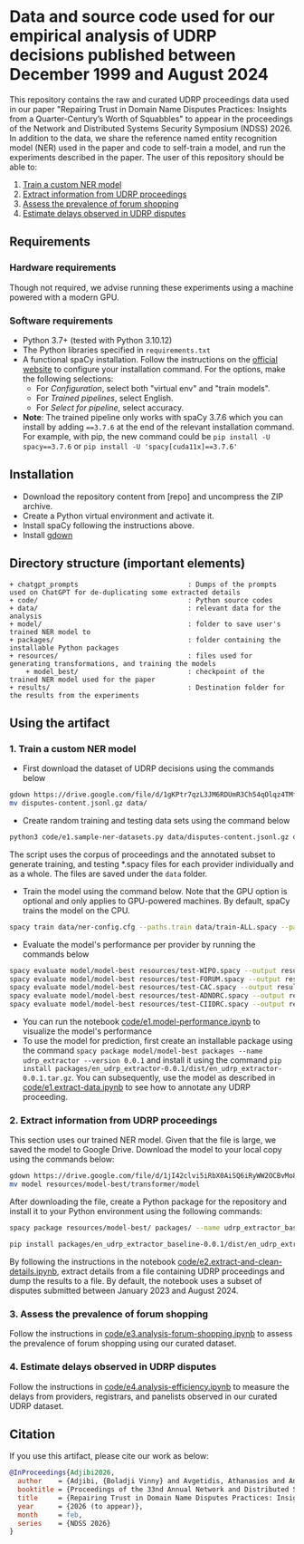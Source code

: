 # Data and source code used for our empirical analysis of UDRP decisions published between December 1999 and August 2024
This repository contains the raw and curated UDRP proceedings data used in our paper "Repairing Trust in Domain Name Disputes Practices: Insights from a Quarter-Century’s Worth of Squabbles" to appear in the proceedings of the Network and Distributed Systems Security Symposium (NDSS) 2026.
In addition to the data, we share the reference named entity recognition model (NER) used in the paper and code to self-train a model, and run the experiments described in the paper.
The user of this repository should be able to:

1. [Train a custom NER model](#1-train-a-custom-ner-model)
2. [Extract information from UDRP proceedings](#2-extract-information-from-udrp-proceedings)
3. [Assess the prevalence of forum shopping](#3-assess-the-prevalence-of-forum-shopping)
4. [Estimate delays observed in UDRP disputes](#4-estimate-delays-observed-in-udrp-disputes)

## Requirements
### Hardware requirements
Though not required, we advise running these experiments using a machine powered with a modern GPU.

### Software requirements
- Python 3.7+ (tested with Python 3.10.12)
- The Python libraries specified in `requirements.txt`
- A functional spaCy installation. Follow the instructions on the [official website](https://spacy.io/usage) to configure your installation command. For the options, make the following selections:
    - For *Configuration*, select both "virtual env" and "train models".
    - For *Trained pipelines*, select English.
    - For *Select for pipeline*, select accuracy. 
- **Note**: The trained pipeline only works with spaCy 3.7.6 which you can install by adding `==3.7.6` at the end of the relevant installation command. For example, with pip, the new command could be `pip install -U spacy==3.7.6` or `pip install -U 'spacy[cuda11x]==3.7.6'`

## Installation
- Download the repository content from [repo] and uncompress the ZIP archive.
- Create a Python virtual environment and activate it.
- Install spaCy following the instructions above.
- Install [gdown](https://pypi.org/project/gdown/)

## Directory structure (important elements)
```
+ chatgpt_prompts                           : Dumps of the prompts used on ChatGPT for de-duplicating some extracted details
+ code/                                     : Python source codes
+ data/                                     : relevant data for the analysis
+ model/                                    : folder to save user's trained NER model to
+ packages/                                 : folder containing the installable Python packages
+ resources/                                : files used for generating transformations, and training the models
    + model_best/                           : checkpoint of the trained NER model used for the paper
+ results/                                  : Destination folder for the results from the experiments
```

## Using the artifact
### 1. Train a custom NER model
- First download the dataset of UDRP decisions using the commands below
```bash
gdown https://drive.google.com/file/d/1gKPtr7qzL3JM6RDUmR3Ch54qOlqz4TMf/view?usp=drive_link
mv disputes-content.jsonl.gz data/
```
- Create random training and testing data sets using the command below
```bash 
python3 code/e1.sample-ner-datasets.py data/disputes-content.jsonl.gz data/annotated-udrp-corpus.jsonl.gz data/
```

The script uses the corpus of proceedings and the annotated subset to generate training, and testing *.spacy files for each provider individually and as a whole. The files are saved under the `data` folder.

- Train the model using the command below. Note that the GPU option is optional and only applies to GPU-powered machines. By default, spaCy trains the model on the CPU.
```bash
spacy train data/ner-config.cfg --paths.train data/train-ALL.spacy --paths.dev data/test-ALL.spacy [--gpu-id 0]
```

- Evaluate the model's performance per provider by running the commands below

```bash
spacy evaluate model/model-best resources/test-WIPO.spacy --output results/models-performance/WIPO.json
spacy evaluate model/model-best resources/test-FORUM.spacy --output results/models-performance/FORUM.json
spacy evaluate model/model-best resources/test-CAC.spacy --output results/models-performance/CAC.json
spacy evaluate model/model-best resources/test-ADNDRC.spacy --output results/models-performance/ADNDRC.json
spacy evaluate model/model-best resources/test-CIIDRC.spacy --output results/models-performance/CIIDRC.json
```

- You can run the notebook [code/e1.model-performance.ipynb](code/e1.model-performance.ipynb) to visualize the model's performance
- To use the model for prediction, first create an installable package using the command `spacy package model/model-best packages --name udrp_extractor --version 0.0.1` and install it using the command `pip install packages/en_udrp_extractor-0.0.1/dist/en_udrp_extractor-0.0.1.tar.gz`. You can subsequently, use the model as described in [code/e1.extract-data.ipynb](code/e1.extract-data.ipynb) to see how to annotate any UDRP proceeding.


### 2. Extract information from UDRP proceedings
This section uses our trained NER model. Given that the file is large, we saved the model to Google Drive. Download the model to your local copy using the commands below:

```bash
gdown https://drive.google.com/file/d/1jI42clvi5iRbX0AiSQ6iRyWW2OCBvMo8/view?usp=drive_link
mv model resources/model-best/transformer/model
```
After downloading the file, create a Python package for the repository and install it to your Python environment using the following commands:

```bash
spacy package resources/model-best/ packages/ --name udrp_extractor_baseline --version 0.0.1

pip install packages/en_udrp_extractor_baseline-0.0.1/dist/en_udrp_extractor_baseline-0.0.1.tar.gz
```

By following the instructions in the notebook [code/e2.extract-and-clean-details.ipynb](code/e2.extract-and-clean-details.ipynb), extract details from a file containing UDRP proceedings and dump the results to a file. By default, the notebook uses a subset of disputes submitted between January 2023 and August 2024.

### 3. Assess the prevalence of forum shopping
Follow the instructions in [code/e3.analysis-forum-shopping.ipynb](code/e3.analysis-forum-shopping.ipynb) to assess the prevalence of forum shopping using our curated dataset.

### 4. Estimate delays observed in UDRP disputes
Follow the instructions in [code/e4.analysis-efficiency.ipynb](code/e4.analysis-efficiency.ipynb) to measure the delays from providers, registrars, and panelists observed in our curated UDRP dataset.

## Citation
If you use this artifact, please cite our work as below:

```bibtex
@InProceedings{Adjibi2026,
  author    = {Adjibi, {Boladji Vinny} and Avgetidis, Athanasios and Antonakakis, Manos and Dainotti, Alberto and Bailey, Michael and Monrose, Fabian},
  booktitle = {Proceedings of the 33nd Annual Network and Distributed System Security Symposium},
  title     = {Repairing Trust in Domain Name Disputes Practices: Insights from a Quarter-Century’s Worth of Squabbles},
  year      = {2026 (to appear)},
  month     = feb,
  series    = {NDSS 2026}
}
```